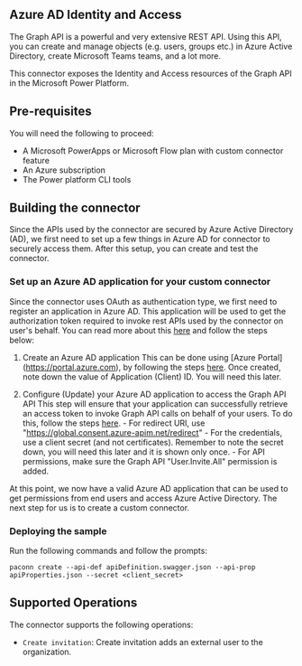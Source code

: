 ## Azure AD Identity and Access

The Graph API is a powerful and very extensive REST API. Using this API, you can create and manage objects (e.g. users, groups etc.) in Azure Active Directory, create Microsoft Teams teams, and a lot more.

This connector exposes the Identity and Access resources of the Graph API in the Microsoft Power Platform.

## Pre-requisites

You will need the following to proceed:

- A Microsoft PowerApps or Microsoft Flow plan with custom connector feature
- An Azure subscription
- The Power platform CLI tools

## Building the connector

Since the APIs used by the connector are secured by Azure Active Directory (AD), we first need to set up a few things in Azure AD for connector to securely access them. After this setup, you can create and test the connector.

### Set up an Azure AD application for your custom connector

Since the connector uses OAuth as authentication type, we first need to register an application in Azure AD. This application will be used to get the authorization token required to invoke rest APIs used by the connector on user's behalf. You can read more about this [here](https://docs.microsoft.com/en-us/azure/active-directory/develop/authentication-scenarios) and follow the steps below:

1. Create an Azure AD application
   This can be done using [Azure Portal] (https://portal.azure.com), by following the steps [here](https://docs.microsoft.com/en-us/azure/active-directory/develop/quickstart-register-app). Once created, note down the value of Application (Client) ID. You will need this later.

2. Configure (Update) your Azure AD application to access the Graph API API
   This step will ensure that your application can successfully retrieve an access token to invoke Graph API calls on behalf of your users. To do this, follow the steps [here](https://docs.microsoft.com/en-us/azure/active-directory/develop/quickstart-configure-app-access-web-apis). - For redirect URI, use "https://global.consent.azure-apim.net/redirect" - For the credentials, use a client secret (and not certificates). Remember to note the secret down, you will need this later and it is shown only once. - For API permissions, make sure the Graph API "User.Invite.All" permission is added.

At this point, we now have a valid Azure AD application that can be used to get permissions from end users and access Azure Active Directory. The next step for us is to create a custom connector.

### Deploying the sample

Run the following commands and follow the prompts:

```paconn
paconn create --api-def apiDefinition.swagger.json --api-prop apiProperties.json --secret <client_secret>
```

## Supported Operations

The connector supports the following operations:

- `Create invitation`: Create invitation adds an external user to the organization.
